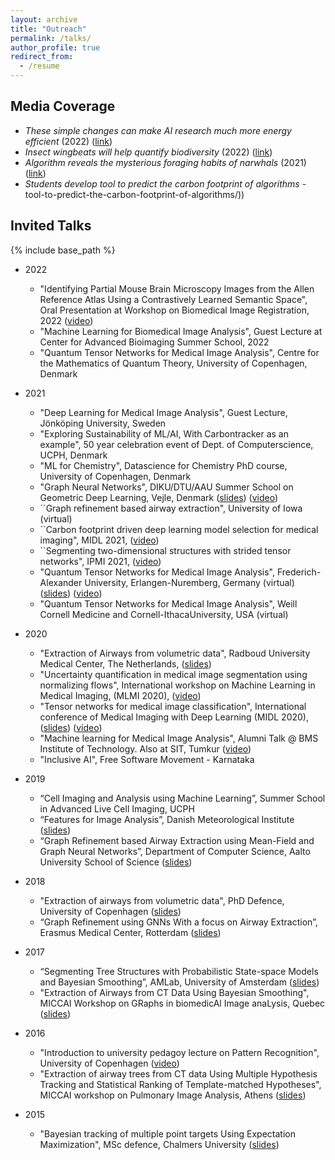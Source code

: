```yaml
---
layout: archive
title: "Outreach"
permalink: /talks/
author_profile: true
redirect_from:
  - /resume
---
```

Media Coverage
---
* _These simple changes can make AI research much more energy efficient_ (2022) ([link](https://www.technologyreview.com/2022/07/06/1055458/ai-research-emissions-energy-efficient/))
* _Insect wingbeats will help quantify biodiversity_ (2022) ([link](https://science.ku.dk/english/press/news/2022/insect-wingbeats-will-help-quantify-biodiversity/)) 
* _Algorithm reveals the mysterious foraging habits of narwhals_ (2021) ([link](https://di.ku.dk/english/news/2021/algorithm-reveals-the-mysterious-foraging-habits-of-narwhals/))
* _Students develop tool to predict the carbon footprint of algorithms_ -tool-to-predict-the-carbon-footprint-of-algorithms/))


Invited Talks 
---
{% include base_path %}
* 2022
   * "Identifying Partial Mouse Brain Microscopy Images from the Allen Reference Atlas Using a Contrastively Learned Semantic Space", Oral Presentation at Workshop on Biomedical Image Registration, 2022 ([video](https://www.youtube.com/embed/rJ_wr-EyhPE))
   * "Machine Learning for Biomedical Image Analysis", Guest Lecture at Center for Advanced Bioimaging Summer School, 2022
   * "Quantum Tensor Networks for Medical Image Analysis", Centre for the Mathematics of Quantum Theory, University of Copenhagen, Denmark
* 2021
    * "Deep Learning for Medical Image Analysis", Guest Lecture,  Jönköping University, Sweden
    * "Exploring Sustainability of ML/AI, With Carbontracker as an example", 50 year celebration event of Dept. of Computerscience, UCPH, Denmark
    * "ML for Chemistry", Datascience for Chemistry PhD course, University of Copenhagen, Denmark
    * "Graph Neural Networks", DIKU/DTU/AAU Summer School on Geometric Deep Learning, Vejle, Denmark ([slides](files/gdl2021_raghav.pdf)) ([video](https://geometric-deep-learning.compute.dtu.dk/wp-content/uploads/2021/08/lecture_day3_Selvan.mp4))
    * ``Graph refinement based airway extraction", University of Iowa (virtual) 
    * ``Carbon footprint driven deep learning model selection for medical imaging", MIDL 2021, ([video](https://2021.midl.io/papers/c4))
    * ``Segmenting two-dimensional structures with strided tensor networks", IPMI 2021, ([video](http://ipmi2021.org/papers/135/))
    * "Quantum Tensor Networks for Medical Image Analysis", Frederich-Alexander University, Erlangen-Nuremberg, Germany (virtual) ([slides](files/FAU_20210526.pdf)) ([video](https://www.fau.tv/clip/id/33389))
    * "Quantum Tensor Networks for Medical Image Analysis", Weill Cornell Medicine and Cornell-IthacaUniversity, USA (virtual) 
* 2020
    * "Extraction of Airways from volumetric data", Radboud University Medical Center, The Netherlands, ([slides](files/radboud_mc_2020.pdf)) 
    * "Uncertainty quantification in medical image segmentation using normalizing flows", International workshop on Machine Learning in Medical Imaging, (MLMI 2020), ([video](https://www.youtube.com/watch?v=6mZsNRcwK-s&))
    * "Tensor networks for medical image classification", International conference of Medical Imaging with Deep Learning (MIDL 2020), ([slides](files/midl2020.pdf)) ([video](https://www.youtube.com/watch?v=CpBJVULSGiY&feature=share))
    * "Machine learning for Medical Image Analysis", Alumni Talk @ BMS Institute of Technology. Also at SIT, Tumkur ([video](https://www.youtube.com/watch?v=cNFveRTSRq4&))
    * "Inclusive AI", Free Software Movement - Karnataka	

* 2019
    * “Cell Imaging and Analysis using Machine Learning”, Summer School in Advanced Live Cell
Imaging, UCPH
    * “Features for Image Analysis”, Danish Meteorological Institute ([slides](files/dmi.pdf)) 
    * “Graph Refinement based Airway Extraction using Mean-Field and Graph Neural Networks”,
Department of Computer Science, Aalto University School of Science ([slides](files/aalto.pdf))

* 2018 
    * "Extraction of airways from volumetric data", PhD Defence, University of Copenhagen ([slides](files/phd.pdf))
    * “Graph Refinement using GNNs With a focus on Airway Extraction”, Erasmus Medical Center,
Rotterdam ([slides](files/rotterdam.pdf))
	
* 2017 
    * “Segmenting Tree Structures with Probabilistic State-space Models and Bayesian Smoothing”,
AMLab, University of Amsterdam ([slides](files/amsterdam.pdf))
    * "Extraction of Airways from CT Data Using Bayesian Smoothing", MICCAI Workshop on GRaphs in biomedicAl Image anaLysis, Quebec ([slides](files/grail.pdf))

* 2016
    * "Introduction to university pedagoy lecture on Pattern Recognition", University of Copenhagen ([video](https://www.youtube.com/watch?v=3RfOFVvhYGU))
    * "Extraction of airway trees from CT data Using Multiple Hypothesis Tracking and Statistical Ranking of Template-matched Hypotheses", MICCAI workshop on Pulmonary Image Analysis, Athens ([slides](files/pia.pdf))

* 2015
    * "Bayesian tracking of multiple point targets Using Expectation Maximization", MSc defence, Chalmers University ([slides](files/msc.pdf))
